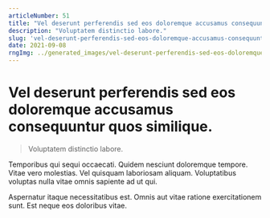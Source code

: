 ```yaml
---
articleNumber: 51
title: "Vel deserunt perferendis sed eos doloremque accusamus consequuntur quos similique."
description: "Voluptatem distinctio labore."
slug: 'vel-deserunt-perferendis-sed-eos-doloremque-accusamus-consequuntur-quos-similique.'
date: 2021-09-08
rngImg: ../generated_images/vel-deserunt-perferendis-sed-eos-doloremque-accusamus-consequuntur-quos-similique..jpg
---
```


# Vel deserunt perferendis sed eos doloremque accusamus consequuntur quos similique.

> Voluptatem distinctio labore.

Temporibus qui sequi occaecati. Quidem nesciunt doloremque tempore. Vitae vero molestias. Vel quisquam laboriosam aliquam. Voluptatibus voluptas nulla vitae omnis sapiente ad ut qui.
 Aspernatur itaque necessitatibus est. Omnis aut vitae ratione exercitationem sunt. Est neque eos doloribus vitae.
